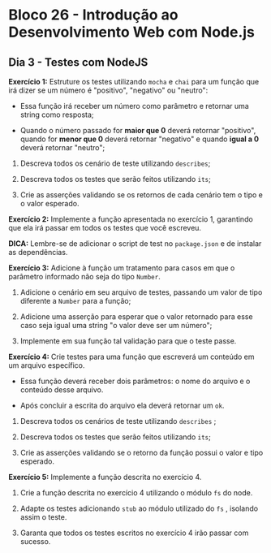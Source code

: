 # Bloco 26 - Introdução ao Desenvolvimento Web com Node.js

## Dia 3 - Testes com NodeJS

**Exercício 1:** Estruture os testes utilizando `mocha` e `chai` para um função que irá dizer se um número é "positivo", "negativo" ou "neutro":

- Essa função irá receber um número como parâmetro e retornar uma string como resposta;

- Quando o número passado for **maior que 0** deverá retornar "positivo", quando for **menor que 0** deverá retornar "negativo" e quando **igual a 0** deverá retornar "neutro";

1. Descreva todos os cenário de teste utilizando `describes`;

2. Descreva todos os testes que serão feitos utilizando `its`;

3. Crie as asserções validando se os retornos de cada cenário tem o tipo e o valor esperado.

**Exercício 2:** Implemente a função apresentada no exercício 1, garantindo que ela irá passar em todos os testes que você escreveu.

**DICA:** Lembre-se de adicionar o script de test no `package.json` e de instalar as dependências.

**Exercício 3:** Adicione à função um tratamento para casos em que o parâmetro informado não seja do tipo `Number`.

1. Adicione o cenário em seu arquivo de testes, passando um valor de tipo diferente a `Number` para a função;

2. Adicione uma asserção para esperar que o valor retornado para esse caso seja igual uma string "o valor deve ser um número";

3. Implemente em sua função tal validação para que o teste passe.

**Exercício 4:** Crie testes para uma função que escreverá um conteúdo em um arquivo específico.

- Essa função deverá receber dois parâmetros: o nome do arquivo e o conteúdo desse arquivo.

- Após concluir a escrita do arquivo ela deverá retornar um `ok`.

1. Descreva todos os cenários de teste utilizando `describes` ;

2. Descreva todos os testes que serão feitos utilizando `its`;

3. Crie as asserções validando se o retorno da função possui o valor e tipo esperado.

**Exercício 5:** Implemente a função descrita no exercício 4.

1. Crie a função descrita no exercício 4 utilizando o módulo `fs` do node.

2. Adapte os testes adicionando `stub` ao módulo utilizado do `fs` , isolando assim o teste.

3. Garanta que todos os testes escritos no exercício 4 irão passar com sucesso.
